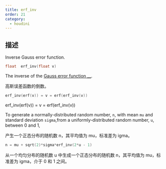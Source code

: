```yaml
---
title: erf_inv
order: 21
category:
  - houdini
---
```

    
## 描述

Inverse Gauss error function.

```c
float  erf_inv(float v)
```

The inverse of the [Gauss error function
\_\_](http://en.wikipedia.org/wiki/Error_function).

高斯误差函数的倒数。

```c
erf_inv(erf(v)) = v = erf(erf_inv(v))
```

erf_inv(erf(v)) = v = erf(erf_inv(v))

To generate a normally-distributed random number, `n`, with mean `mu` and
standard deviation `sigma`,from a uniformly-distributed random number, `u`,
between 0 and 1,

产生一个正态分布的随机数 n，其平均值为 mu，标准差为 igma。

```c
n = mu + sqrt(2)*sigma*erf_inv(2*u - 1)
```

从一个均匀分布的随机数 u 中生成一个正态分布的随机数 n，其平均值为 mu，标准差为 igma，介于 0 和 1 之间。
